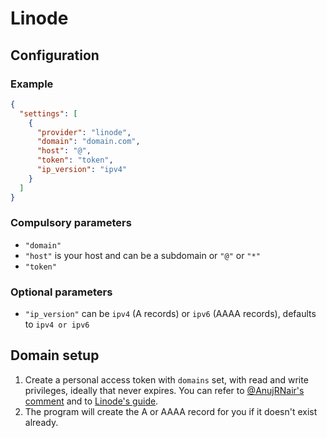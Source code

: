 # Linode

## Configuration

### Example

```json
{
  "settings": [
    {
      "provider": "linode",
      "domain": "domain.com",
      "host": "@",
      "token": "token",
      "ip_version": "ipv4"
    }
  ]
}
```

### Compulsory parameters

- `"domain"`
- `"host"` is your host and can be a subdomain or `"@"` or `"*"`
- `"token"`

### Optional parameters

- `"ip_version"` can be `ipv4` (A records) or `ipv6` (AAAA records), defaults to `ipv4 or ipv6`

## Domain setup

1. Create a personal access token with `domains` set, with read and write privileges, ideally that never expires. You can refer to [@AnujRNair's comment](https://github.com/qdm12/ddns-updater/pull/144#discussion_r559292678) and to [Linode's guide](https://www.linode.com/docs/products/tools/cloud-manager/guides/cloud-api-keys).
1. The program will create the A or AAAA record for you if it doesn't exist already.
